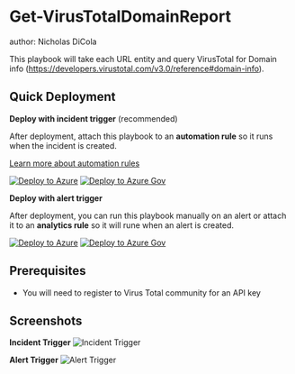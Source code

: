 # Get-VirusTotalDomainReport
author: Nicholas DiCola

This playbook will take each URL entity and query VirusTotal for Domain info (https://developers.virustotal.com/v3.0/reference#domain-info).

## Quick Deployment
**Deploy with incident trigger** (recommended)

After deployment, attach this playbook to an **automation rule** so it runs when the incident is created.

[Learn more about automation rules](https://docs.microsoft.com/azure/sentinel/automate-incident-handling-with-automation-rules#creating-and-managing-automation-rules)

[![Deploy to Azure](https://aka.ms/deploytoazurebutton)](https://portal.azure.com/#create/Microsoft.Template/uri/https%3A%2F%2Fraw.githubusercontent.com%2FAzure%2FAzure-Sentinel%2Fmaster%2FSolutions%2FVirusTotal%2FPlaybooks%2FGet-VirusTotalDomainReport%2Fdomain-incident-trigger%2Fazuredeploy.json) [![Deploy to Azure Gov](https://aka.ms/deploytoazuregovbutton)](https://portal.azure.us/#create/Microsoft.Template/uri/https%3A%2F%2Fraw.githubusercontent.com%2FAzure%2FAzure-Sentinel%2Fmaster%2FSolutions%2FVirusTotal%2FPlaybooks%2FGet-VirusTotalDomainReport%2Fdomain-incident-trigger%2Fazuredeploy.json)

**Deploy with alert trigger**

After deployment, you can run this playbook manually on an alert or attach it to an **analytics rule** so it will rune when an alert is created.

[![Deploy to Azure](https://aka.ms/deploytoazurebutton)](https://portal.azure.com/#create/Microsoft.Template/uri/https%3A%2F%2Fraw.githubusercontent.com%2FAzure%2FAzure-Sentinel%2Fmaster%2FSolutions%2FVirusTotal%2FPlaybooks%2FGet-VirusTotalDomainReport%2Fdomain-alert-trigger%2Fazuredeploy.json) [![Deploy to Azure Gov](https://aka.ms/deploytoazuregovbutton)](https://portal.azure.us/#create/Microsoft.Template/uri/https%3A%2F%2Fraw.githubusercontent.com%2FAzure%2FAzure-Sentinel%2Fmaster%2FSolutions%2FVirusTotal%2FPlaybooks%2FGet-VirusTotalDomainReport%2Fdomain-alert-trigger%2Fazuredeploy.json)

## Prerequisites

- You will need to register to Virus Total community for an API key

## Screenshots
**Incident Trigger**
![Incident Trigger](https://raw.githubusercontent.com/Azure/Azure-Sentinel/master/Solutions/VirusTotal/Playbooks/Get-VirusTotalDomainReport/domain-incident-trigger/images/designerLight.png)

**Alert Trigger**
![Alert Trigger](https://raw.githubusercontent.com/Azure/Azure-Sentinel/master/Solutions/VirusTotal/Playbooks/Get-VirusTotalDomainReport/domain-alert-trigger/images/Get-VirusTotalDomainReport_alert.png)